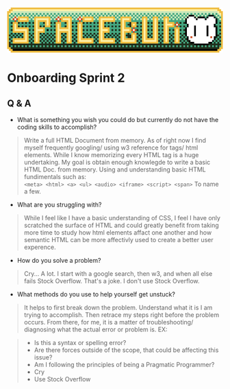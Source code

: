 ![Alt text of the image](https://github.com/SpaceBunEth/spacebuneth/blob/fba216c9049f5fc2a27db2cb358588f8cf85f5c0/banners/github_banner_v3.png)

# Onboarding Sprint 2

## Q & A

- What is something you wish you could do but currently do not have the coding skills to accomplish?
> Write a full HTML Document from memory. As of right now I find myself frequently googling/ using w3 reference for tags/ html elements. While I know memorizing every HTML tag is a huge undertaking. My goal is obtain enough knowlegde to write a basic HTML Doc. from memory. Using and understanding basic HTML fundimentals such as: <br />
> `<meta> <html> <a> <ul> <audio> <iframe> <script> <span>` To name a few.
- What are you struggling with?
> While I feel like I have a basic understanding of CSS, I feel I have only scratched the surface of HTML and could greatly benefit from taking more time to study how html elements affact one another and how semantic HTML can be more affectivly used to create a better user experence.
- How do you solve a problem? 
> Cry... A lot.
> I start with a google search, then w3, and when all else fails Stock Overflow. That's a joke. I don't use Stock Overflow.
- What methods do you use to help yourself get unstuck?
> It helps to first break down the problem. Understand what it is I am trying to accomplish. Then retrace my steps right before the problem occurs. From there, for me, it is a matter of troubleshooting/ diagnosing what the actual error or problem is. EX:

> - Is this a syntax or spelling error?
> - Are there forces outside of the scope, that could be affecting this issue?
> - Am I following the principles of being a Pragmatic Programmer?
> - Cry
> - Use Stock Overflow


